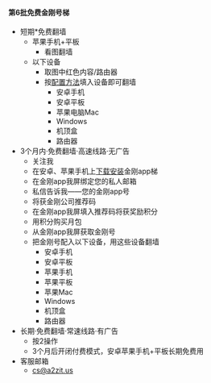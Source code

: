 #### 第6批免费金刚号梯
- 短期*免费翻墙
    - 苹果手机+平板
        - 看图翻墙
    - 以下设备
      - 取图中红色内容/路由器
      - 按[配置方法](https://CUTT.LY/7YjP3T7)填入设备即可翻墙
         - 安卓手机
         - 安卓平板
         - 苹果电脑Mac
         - Windows
         - 机顶盒
         - 路由器
- 3个月内·免费翻墙·高速线路·无广告
    - 关注我
    - 在安卓、苹果手机上[下载安装](https://CUTT.LY/xxqCMtF)金刚app梯
    - 在金刚app我屏绑定您的私人邮箱
    - 私信告诉我——您的金刚app号
    - 将获金刚公司推荐码
    - 在金刚app我屏填入推荐码将获奖励积分
    - 用积分购买月包
    - 从金刚app我屏获取金刚号
    - 把金刚号配入以下设备，用这些设备翻墙
      - 安卓手机
      - 安卓平板
      - 苹果手机
      - 苹果平板
      - 苹果Mac
      - Windows
      - 机顶盒
      - 路由器
- 长期·免费翻墙·常速线路·有广告
    - 按2操作
    - 3个月后开闭付费模式，安卓苹果手机+平板长期免费用
- 客服邮箱
    - cs@a2zit.us
